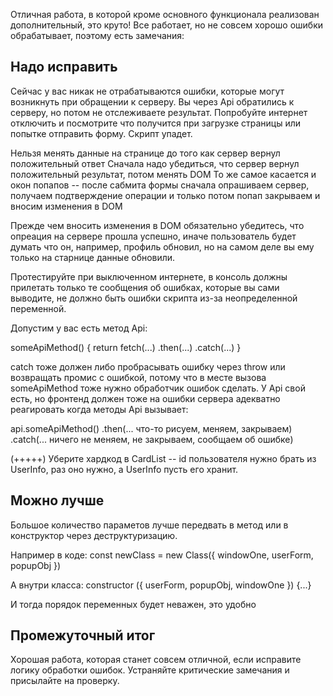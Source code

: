 Отличная работа, в которой кроме основного функционала реализован дополнительный, это круто!
Все работает, но не совсем хорошо ошибки обрабатывает, поэтому есть замечания:

Надо исправить
--------------

Сейчас у вас никак не отрабатываются ошибки, которые могут возникнуть при обращении к серверу. Вы через Api
обратились к серверу, но потом не отслеживаете результат. Попробуйте интернет отключить и посмотрите что получится
при загрузке страницы или попытке отправить форму. Скрипт упадет.

Нельзя менять данные на странице до того как сервер вернул положительный ответ
Сначала надо убедиться, что сервер вернул положительный результат, потом менять DOM
То же самое касается и окон попапов -- после сабмита формы сначала опрашиваем сервер,
получаем подтверждение операции и только потом попап закрываем и вносим изменения в DOM

Прежде чем вносить изменения в DOM обязательно убедитесь, что опреация на сервере прошла успешно,
иначе пользователь будет думать что он, например, профиль обновил, но на самом деле вы ему только
на старнице данные обновили.

Протестируйте при выключенном интернете, в консоль должны прилетать
только те сообщения об ошибках, которые вы сами выводите, не должно быть ошибки скрипта из-за неопределенной
переменной. 

Допустим у вас есть метод Api:

someApiMethod() {
  return fetch(...)
          .then(...)
          .catch(...)
}

catch тоже должен либо пробрасывать ошибку через throw или возвращать промис с ошибкой,
потому что в месте вызова someApiMethod тоже нужно обработчик ошибок сделать. У Api свой есть,
но фронтенд должен тоже на ошибки сервера адекватно реагировать когда методы Api вызывает:

api.someApiMethod()
  .then(... что-то рисуем, меняем, закрываем)
  .catch(... ничего не меняем, не закрываем, сообщаем об ошибке)

(+++++) Уберите хардкод в CardList -- id пользователя нужно брать из UserInfo, раз оно нужно, а UserInfo пусть его хранит.


Можно лучше
-----------

Большое количество параметов лучше передвать в метод или в конструктор через деструктуризацию.

  Например в коде:
    const newClass = new Class({ windowOne, userForm, popupObj })

  А внутри класса:
    constructor ({ userForm, popupObj, windowOne }) {...}

  И тогда порядок переменных будет неважен, это удобно


Промежуточный итог
------------------

Хорошая работа, которая станет совсем отличной, если исправите логику обработки ошибок. Устраняйте критические
замечания и присылайте на проверку.
